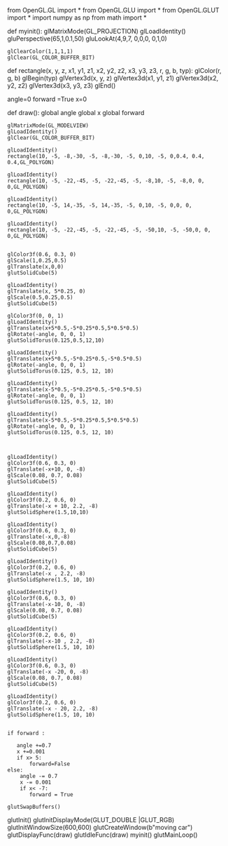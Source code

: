 from OpenGL.GL import *
from OpenGL.GLU import *
from OpenGL.GLUT import *
import numpy as np
from math import *

def myinit():
    glMatrixMode(GL_PROJECTION)
    glLoadIdentity()
    gluPerspective(65,1,0.1,50)
    gluLookAt(4,9,7,
              0,0,0,
              0,1,0)

    glClearColor(1,1,1,1)
    glClear(GL_COLOR_BUFFER_BIT)

def rectangle(x, y, z, x1, y1, z1, x2, y2, z2, x3, y3, z3, r, g, b, typ):
    glColor(r, g, b)
    glBegin(typ)
    glVertex3d(x, y, z)
    glVertex3d(x1, y1, z1)
    glVertex3d(x2, y2, z2)
    glVertex3d(x3, y3, z3)
    glEnd()


angle=0
forward =True
x=0

def draw():
    global angle
    global x
    global forward

    glMatrixMode(GL_MODELVIEW)
    glLoadIdentity()
    glClear(GL_COLOR_BUFFER_BIT)

    glLoadIdentity()
    rectangle(10, -5, -8,-30, -5, -8,-30, -5, 0,10, -5, 0,0.4, 0.4, 0.4,GL_POLYGON)

    glLoadIdentity()
    rectangle(10, -5, -22,-45, -5, -22,-45, -5, -8,10, -5, -8,0, 0, 0,GL_POLYGON)

    glLoadIdentity()
    rectangle(10, -5, 14,-35, -5, 14,-35, -5, 0,10, -5, 0,0, 0, 0,GL_POLYGON)

    glLoadIdentity()
    rectangle(10, -5, -22,-45, -5, -22,-45, -5, -50,10, -5, -50,0, 0, 0,GL_POLYGON)


    glColor3f(0.6, 0.3, 0)
    glScale(1,0.25,0.5)
    glTranslate(x,0,0)
    glutSolidCube(5)

    glLoadIdentity()
    glTranslate(x, 5*0.25, 0)
    glScale(0.5,0.25,0.5)
    glutSolidCube(5)

    glColor3f(0, 0, 1)
    glLoadIdentity()
    glTranslate(x+5*0.5,-5*0.25*0.5,5*0.5*0.5)
    glRotate(-angle, 0, 0, 1)
    glutSolidTorus(0.125,0.5,12,10)

    glLoadIdentity()
    glTranslate(x+5*0.5,-5*0.25*0.5,-5*0.5*0.5)
    glRotate(-angle, 0, 0, 1)
    glutSolidTorus(0.125, 0.5, 12, 10)

    glLoadIdentity()
    glTranslate(x-5*0.5,-5*0.25*0.5,-5*0.5*0.5)
    glRotate(-angle, 0, 0, 1)
    glutSolidTorus(0.125, 0.5, 12, 10)

    glLoadIdentity()
    glTranslate(x-5*0.5,-5*0.25*0.5,5*0.5*0.5)
    glRotate(-angle, 0, 0, 1)
    glutSolidTorus(0.125, 0.5, 12, 10)



    glLoadIdentity()
    glColor3f(0.6, 0.3, 0)
    glTranslate(-x+10, 0, -8)
    glScale(0.08, 0.7, 0.08)
    glutSolidCube(5)

    glLoadIdentity()
    glColor3f(0.2, 0.6, 0)
    glTranslate(-x + 10, 2.2, -8)
    glutSolidSphere(1.5,10,10)

    glLoadIdentity()
    glColor3f(0.6, 0.3, 0)
    glTranslate(-x,0,-8)
    glScale(0.08,0.7,0.08)
    glutSolidCube(5)

    glLoadIdentity()
    glColor3f(0.2, 0.6, 0)
    glTranslate(-x , 2.2, -8)
    glutSolidSphere(1.5, 10, 10)

    glLoadIdentity()
    glColor3f(0.6, 0.3, 0)
    glTranslate(-x-10, 0, -8)
    glScale(0.08, 0.7, 0.08)
    glutSolidCube(5)

    glLoadIdentity()
    glColor3f(0.2, 0.6, 0)
    glTranslate(-x-10 , 2.2, -8)
    glutSolidSphere(1.5, 10, 10)

    glLoadIdentity()
    glColor3f(0.6, 0.3, 0)
    glTranslate(-x -20, 0, -8)
    glScale(0.08, 0.7, 0.08)
    glutSolidCube(5)

    glLoadIdentity()
    glColor3f(0.2, 0.6, 0)
    glTranslate(-x - 20, 2.2, -8)
    glutSolidSphere(1.5, 10, 10)


    if forward :

       angle +=0.7
       x +=0.001
       if x> 5:
           forward=False
    else:
        angle -= 0.7
        x -= 0.001
        if x< -7:
           forward = True

    glutSwapBuffers()

glutInit()
glutInitDisplayMode(GLUT_DOUBLE |GLUT_RGB)
glutInitWindowSize(600,600)
glutCreateWindow(b"moving car")
glutDisplayFunc(draw)
glutIdleFunc(draw)
myinit()
glutMainLoop()
